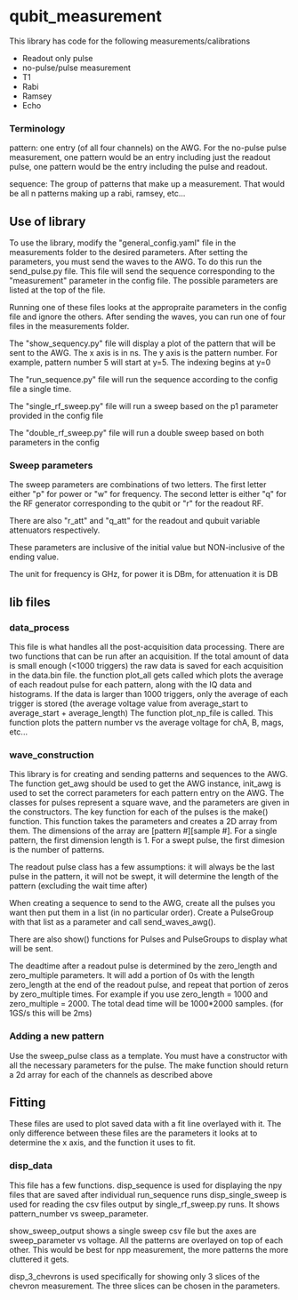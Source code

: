 # qubit_measurement
This library has code for the following measurements/calibrations
- Readout only pulse
- no-pulse/pulse measurement
- T1
- Rabi
- Ramsey
- Echo

### Terminology 
pattern: one entry (of all four channels) on the AWG. For the no-pulse pulse measurement, one pattern would be an entry including just
the readout pulse, one pattern would be the entry including the pulse and readout.

sequence: The group of patterns that make up a measurement. That would be all n patterns making up a rabi, ramsey, etc...

## Use of library
To use the library, modify the "general_config.yaml" file in the measurements folder to the desired parameters.
After setting the parameters, you must send the waves to the AWG. To do this run the send_pulse.py file. This file will send the sequence corresponding
to the "measurement" parameter in the config file. The possible parameters are listed at the top of the file.


Running one of these files looks at the appropraite parameters in the config file and ignore the others.
After sending the waves, you can run one of four files in the measurements folder.

The "show_sequency.py" file will display a plot of the pattern that will be sent to the AWG.
The x axis is in ns. The y axis is the pattern number. For example, pattern number 5 will start at y=5. The indexing begins at y=0

The "run_sequence.py" file will run the sequence according to the config file a single time.

The "single_rf_sweep.py" file will run a sweep based on the p1 parameter provided in the config file

The "double_rf_sweep.py" file will run a double sweep based on both parameters in the config

### Sweep parameters
The sweep parameters are combinations of two letters. The first letter either "p" for power or "w" for frequency. The second letter is either "q" for the RF generator corresponding to the qubit or "r" for the readout RF.

There are also "r_att" and "q_att" for the readout and qubuit variable attenuators respectively.

These parameters are inclusive of the initial value but NON-inclusive of the ending value.

The unit for frequency is GHz, for power it is DBm, for attenuation it is DB

## lib files
### data_process
This file is what handles all the post-acquisition data processing.
There are two functions that can be run after an acquisition. If the total amount of data is small enough (<1000 triggers)
the raw data is saved for each acquisition in the data.bin file.
the function plot_all gets called which plots the average of each readout pulse for each pattern, along with the IQ data and histograms.
If the data is larger than 1000 triggers, only the average of each trigger is stored (the average voltage value from average_start to average_start + average_length)
The function plot_np_file is called. This function plots the pattern number vs the average voltage for chA, B, mags, etc...

### wave_construction
This library is for creating and sending patterns and sequences to the AWG.
The function get_awg should be used to get the AWG instance, init_awg is used to set the correct parameters for each pattern entry on the AWG.
The classes for pulses represent a square wave, and the parameters are given in the constructors.
The key function for each of the pulses is the make() function. This function takes the parameters and creates a 2D array from them.
The dimensions of the array are \[pattern #\]\[sample #\]. For a single pattern, the first dimension length is 1.
For a swept pulse, the first dimesion is the number of patterns.

The readout pulse class has a few assumptions:
it will always be the last pulse in the pattern,
it will not be swept,
it will determine the length of the pattern (excluding the wait time after)

When creating a sequence to send to the AWG, create all the pulses you want then put them in a list (in no particular order).
Create a PulseGroup with that list as a parameter and call send_waves_awg().

There are also show() functions for Pulses and PulseGroups to display what will be sent.

The deadtime after a readout pulse is determined by the zero_length and zero_multiple parameters.
It will add a portion of 0s with the length zero_length at the end of the readout pulse, and repeat that portion of zeros by zero_multiple times.
For example if you use zero_length = 1000 and zero_multiple = 2000. The total dead time will be 1000*2000 samples. (for 1GS/s this will be 2ms)

### Adding a new pattern
Use the sweep_pulse class as a template. You must have a constructor with all the necessary parameters for the pulse.
The make function should return a 2d array for each of the channels as described above




## Fitting
These files are used to plot saved data with a fit line overlayed with it. 
The only difference between these files are the parameters it looks at to determine the x axis,
and the function it uses to fit.


### disp_data
This file has a few functions.
disp_sequence is used for displaying the npy files that are saved after individual run_sequence runs
disp_single_sweep is used for reading the csv files output by single_rf_sweep.py runs.
It shows pattern_number vs sweep_parameter.

show_sweep_output shows a single sweep csv file but the axes are sweep_parameter vs voltage. All the patterns are overlayed on top of each other.
This would be best for npp measurement, the more patterns the more cluttered it gets.


disp_3_chevrons is used specifically for showing only 3 slices of the chevron measurement.
The three slices can be chosen in the parameters.




